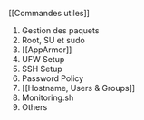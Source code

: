[[Commandes utiles]]
1. Gestion des paquets
2. Root, SU et sudo
3. [[AppArmor]]
4. UFW Setup
5. SSH Setup
6. Password Policy
7. [[Hostname, Users & Groups]]
8. Monitoring.sh
9. Others